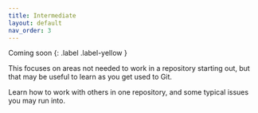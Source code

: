 ```yaml
---
title: Intermediate
layout: default
nav_order: 3
---
```

Coming soon
{: .label .label-yellow }

This focuses on areas not needed to work in a repository starting out, but that may be useful to learn as you get used to Git. 

Learn how to work with others in one repository, and some typical issues you may run into.